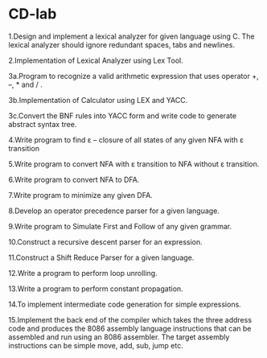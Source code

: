 # CD-lab
1.Design and implement a lexical analyzer for given language using C. The lexical analyzer should ignore redundant spaces, tabs and newlines.  

2.Implementation of Lexical Analyzer using Lex Tool.    

3a.Program to recognize a valid arithmetic expression that uses operator +, –, * and / .

3b.Implementation of Calculator using LEX and YACC.    

3c.Convert the BNF rules into YACC form and write code to generate abstract syntax tree.

4.Write program to find ε – closure of all states of any given NFA with ε transition

5.Write program to convert NFA with ε transition to NFA without ε transition.

6.Write program to convert NFA to DFA.

7.Write program to minimize any given DFA.

8.Develop an operator precedence parser for a given language.

9.Write program to Simulate First and Follow of any given grammar.

10.Construct a recursive descent parser for an expression.

11.Construct a Shift Reduce Parser for a given language.

12.Write a program to perform loop unrolling.

13.Write a program to perform constant propagation.

14.To implement intermediate code generation for simple expressions.

15.Implement the back end of the compiler which takes the three address code
and produces the 8086 assembly language instructions that can be assembled
and run using an 8086 assembler. The target assembly instructions can be
simple move, add, sub, jump etc.
